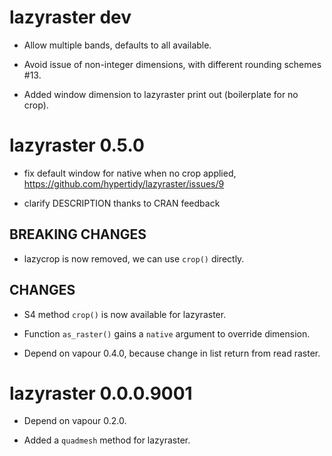 # lazyraster dev

* Allow multiple bands, defaults to all available. 

* Avoid issue of non-integer dimensions, with different rounding schemes #13. 

* Added window dimension to lazyraster print out (boilerplate for no crop). 

# lazyraster 0.5.0

* fix default window for native when no crop applied, https://github.com/hypertidy/lazyraster/issues/9

* clarify DESCRIPTION thanks to CRAN feedback

## BREAKING CHANGES

* lazycrop is now removed, we can use `crop()` directly. 

## CHANGES

* S4 method `crop()` is now available for lazyraster. 

* Function `as_raster()` gains a `native` argument to override dimension. 

* Depend on vapour 0.4.0, because change in list return from read raster. 

# lazyraster 0.0.0.9001

* Depend on vapour 0.2.0. 

* Added a `quadmesh` method for lazyraster. 

